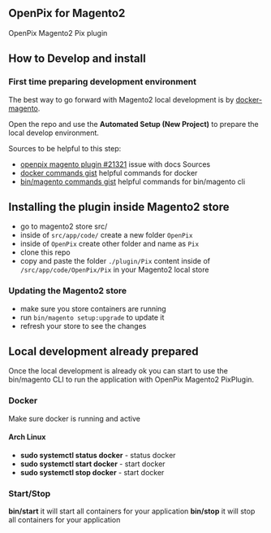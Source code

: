 ## OpenPix for Magento2
OpenPix Magento2 Pix plugin

## How to Develop and install

### First time preparing development environment
The best way to go forward with Magento2 local development is by [docker-magento](https://github.com/markshust/docker-magento).

Open the repo and use the **Automated Setup (New Project)** to prepare the local develop environment.

Sources to be helpful to this step:
- [openpix magento plugin #21321](https://github.com/entria/feedback-server/issues/21321) issue with docs Sources
- [docker commands gist](https://github.com/entria/feedback-server/issues/21321) helpful commands for docker
- [bin/magento commands gist](https://gist.github.com/daniloab/da0e4928ecc0aca5d71380b96425aff1) helpful commands for bin/magento cli

## Installing the plugin inside Magento2 store
- go to magento2 store src/
- inside of `src/app/code/` create a new folder `OpenPix`
- inside of `OpenPix` create other folder and name as `Pix`
- clone this repo
- copy and paste the folder `./plugin/Pix` content inside of `/src/app/code/OpenPix/Pix` in your Magento2 local store

### Updating the Magento2 store
- make sure you store containers are running
- run `bin/magento setup:upgrade` to update it
- refresh your store to see the changes

## Local development already prepared
Once the local development is already ok you can start to use the bin/magento CLI to run the application with OpenPix Magento2 PixPlugin.

### Docker
Make sure docker is running and active

#### Arch Linux
- **sudo systemctl status docker** - status docker
- **sudo systemctl start docker**  - start docker
- **sudo systemctl stop docker**   - start docker

### Start/Stop
**bin/start** it will start all containers for your application
**bin/stop** it will stop all containers for your application